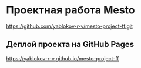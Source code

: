 # Проектная работа Mesto
https://github.com/yablokov-r-v/mesto-project-ff.git

## Деплой проекта на GitHub Pages
https://yablokov-r-v.github.io/mesto-project-ff